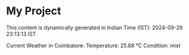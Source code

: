 # My Project

This content is dynamically generated in Indian Time (IST): 2024-09-26 23:13:13 IST


Current Weather in Coimbatore:
Temperature: 25.88 °C
Condition: mist
